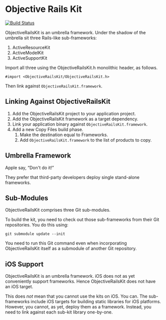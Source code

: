 # Objective Rails Kit

[![Build Status](https://travis-ci.org/royratcliffe/ObjectiveRailsKit.png?branch=master)](https://travis-ci.org/royratcliffe/ObjectiveRailsKit)

ObjectiveRailsKit is an umbrella framework. Under the shadow of the umbrella
sit three Rails-like sub-frameworks:

1. ActiveResourceKit
2. ActiveModelKit
3. ActiveSupportKit

Import all three using the ObjectiveRailsKit.h monolithic header, as follows.

	#import <ObjectiveRailsKit/ObjectiveRailsKit.h>

Then link against `ObjectiveRailsKit.framework`.

## Linking Against ObjectiveRailsKit

1. Add the ObjectiveRailsKit project to your application project.
2. Add the ObjectiveRailsKit framework as a target dependency.
3. Link your application binary against `ObjectiveRailsKit.framework`.
4. Add a new Copy Files build phase.
   1. Make the destination equal to Frameworks.
   2. Add `ObjectiveRailsKit.framework` to the list of products to copy.

## Umbrella Framework

Apple say, “Don't do it!”

They prefer that third-party developers deploy single stand-alone frameworks.

## Sub-Modules

ObjectiveRailsKit comprises three Git sub-modules.

To build the kit, you need to check out those sub-frameworks from their Git
repositories. You do this using:

	git submodule update --init

You need to run this Git command even when incorporating ObjectiveRailsKit
itself as a submodule of another Git repository.

## iOS Support

ObjectiveRailsKit is an umbrella framework. iOS does not as yet conveniently
support frameworks. Hence ObjectiveRailsKit does not have an iOS target.

This does _not_ mean that you cannot use the kits on iOS. You can. The
sub-frameworks include iOS targets for building static libraries for iOS
platforms. However, you cannot, as yet, deploy them as a framework. Instead,
you need to link against each sub-kit library one-by-one.

